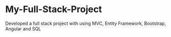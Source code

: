 # My-Full-Stack-Project
Developed a full stack project with using MVC, Entity Framework, Bootstrap, Angular and SQL 
